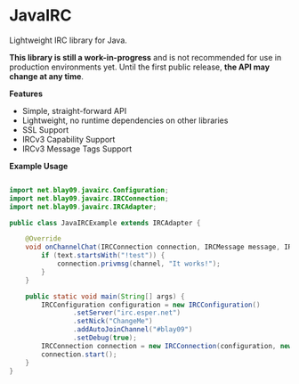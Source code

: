 # JavaIRC
Lightweight IRC library for Java.

**This library is still a work-in-progress** and is not recommended for use in production environments yet.
Until the first public release, **the API may change at any time**.

**Features**
* Simple, straight-forward API
* Lightweight, no runtime dependencies on other libraries
* SSL Support
* IRCv3 Capability Support
* IRCv3 Message Tags Support

**Example Usage**
```groovy

```

```java
import net.blay09.javairc.Configuration;
import net.blay09.javairc.IRCConnection;
import net.blay09.javairc.IRCAdapter;

public class JavaIRCExample extends IRCAdapter {

    @Override
    void onChannelChat(IRCConnection connection, IRCMessage message, IRCUser user, String channel, String text) {
        if (text.startsWith("!test")) {
            connection.privmsg(channel, "It works!");
        }
    }

    public static void main(String[] args) {
        IRCConfiguration configuration = new IRCConfiguration()
                .setServer("irc.esper.net")
                .setNick("ChangeMe")
                .addAutoJoinChannel("#blay09")
                .setDebug(true);
        IRCConnection connection = new IRCConnection(configuration, new JavaIRCExample());
        connection.start();
    }
}
```
